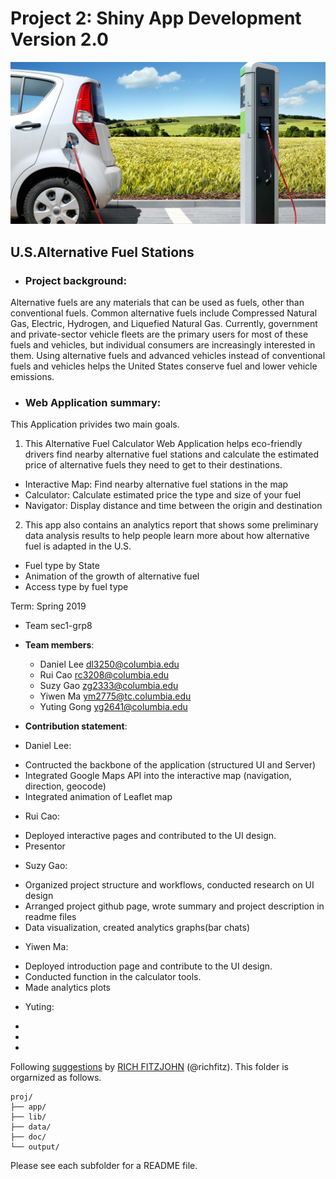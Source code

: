 # Project 2: Shiny App Development Version 2.0

<img src="doc/figs/intro_pic.jpg" width="600">

## U.S.Alternative Fuel Stations 

+ ### Project background: 
Alternative fuels are any materials that can be used as fuels, other than conventional fuels. Common alternative fuels include Compressed Natural Gas, Electric, Hydrogen, and Liquefied Natural Gas. Currently, government and private-sector vehicle fleets are the primary users for most of these fuels and vehicles, but individual consumers are increasingly interested in them. Using alternative fuels and advanced vehicles instead of conventional fuels and vehicles helps the United States conserve fuel and lower vehicle emissions. 

+ ### Web Application summary: 
This Application privides two main goals.

1. This Alternative Fuel Calculator Web Application helps eco-friendly drivers find nearby alternative fuel stations and calculate the estimated price of alternative fuels they need to get to their destinations.
- Interactive Map: Find nearby alternative fuel stations in the map
- Calculator: Calculate estimated price the type and size of your fuel
- Navigator: Display distance and time between the origin and destination

2. This app also contains an analytics report that shows some preliminary data analysis results to help people learn more about how alternative fuel is adapted in the U.S. 
- Fuel type by State
- Animation of the growth of alternative fuel
- Access type by fuel type


Term: Spring 2019

+ Team sec1-grp8
+ **Team members**: 
	+ Daniel Lee dl3250@columbia.edu
	+ Rui Cao rc3208@columbia.edu
	+ Suzy Gao zg2333@columbia.edu
	+ Yiwen Ma ym2775@tc.columbia.edu
	+ Yuting Gong yg2641@columbia.edu


+ **Contribution statement**:<br>


+ Daniel Lee:
- Contructed the backbone of the application (structured UI and Server)
- Integrated Google Maps API into the interactive map (navigation, direction, geocode)
- Integrated animation of Leaflet map

+ Rui Cao:
- Deployed interactive pages and contributed to the UI design. 
- Presentor 


+ Suzy Gao:
- Organized project structure and workflows, conducted research on UI design
- Arranged project github page, wrote summary and project description in readme files
- Data visualization, created analytics graphs(bar chats)



+ Yiwen Ma:
- Deployed introduction page and contribute to the UI design.
- Conducted function in the calculator tools.
- Made analytics plots


+ Yuting:
-
-
-



Following [suggestions](http://nicercode.github.io/blog/2013-04-05-projects/) by [RICH FITZJOHN](http://nicercode.github.io/about/#Team) (@richfitz). This folder is orgarnized as follows.

```
proj/
├── app/
├── lib/
├── data/
├── doc/
└── output/
```

Please see each subfolder for a README file.

